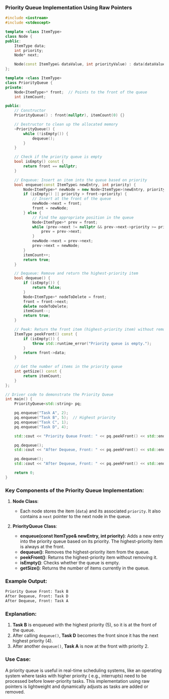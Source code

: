 ### Priority Queue Implementation Using Raw Pointers

```cpp
#include <iostream>
#include <stdexcept>

template <class ItemType>
class Node {
public:
    ItemType data;
    int priority;
    Node* next;

    Node(const ItemType& dataValue, int priorityValue) : data(dataValue), priority(priorityValue), next(nullptr) {}
};

template <class ItemType>
class PriorityQueue {
private:
    Node<ItemType>* front;  // Points to the front of the queue
    int itemCount;

public:
    // Constructor
    PriorityQueue() : front(nullptr), itemCount(0) {}

    // Destructor to clean up the allocated memory
    ~PriorityQueue() {
        while (!isEmpty()) {
            dequeue();
        }
    }

    // Check if the priority queue is empty
    bool isEmpty() const {
        return front == nullptr;
    }

    // Enqueue: Insert an item into the queue based on priority
    bool enqueue(const ItemType& newEntry, int priority) {
        Node<ItemType>* newNode = new Node<ItemType>(newEntry, priority);
        if (isEmpty() || priority > front->priority) {
            // Insert at the front of the queue
            newNode->next = front;
            front = newNode;
        } else {
            // Find the appropriate position in the queue
            Node<ItemType>* prev = front;
            while (prev->next != nullptr && prev->next->priority >= priority) {
                prev = prev->next;
            }
            newNode->next = prev->next;
            prev->next = newNode;
        }
        itemCount++;
        return true;
    }

    // Dequeue: Remove and return the highest-priority item
    bool dequeue() {
        if (isEmpty()) {
            return false;
        }
        Node<ItemType>* nodeToDelete = front;
        front = front->next;
        delete nodeToDelete;
        itemCount--;
        return true;
    }

    // Peek: Return the front item (highest-priority item) without removing it
    ItemType peekFront() const {
        if (isEmpty()) {
            throw std::runtime_error("Priority queue is empty.");
        }
        return front->data;
    }

    // Get the number of items in the priority queue
    int getSize() const {
        return itemCount;
    }
};

// Driver code to demonstrate the Priority Queue
int main() {
    PriorityQueue<std::string> pq;

    pq.enqueue("Task A", 2);
    pq.enqueue("Task B", 5);  // Highest priority
    pq.enqueue("Task C", 1);
    pq.enqueue("Task D", 4);

    std::cout << "Priority Queue Front: " << pq.peekFront() << std::endl;

    pq.dequeue();
    std::cout << "After Dequeue, Front: " << pq.peekFront() << std::endl;

    pq.dequeue();
    std::cout << "After Dequeue, Front: " << pq.peekFront() << std::endl;

    return 0;
}
```

### Key Components of the Priority Queue Implementation:

1. **Node Class**:
    - Each node stores the item (`data`) and its associated `priority`. It also contains a `next` pointer to the next
      node in the queue.

2. **PriorityQueue Class**:
    - **enqueue(const ItemType& newEntry, int priority)**: Adds a new entry into the priority queue based on its
      priority. The highest-priority item is always at the front.
    - **dequeue()**: Removes the highest-priority item from the queue.
    - **peekFront()**: Returns the highest-priority item without removing it.
    - **isEmpty()**: Checks whether the queue is empty.
    - **getSize()**: Returns the number of items currently in the queue.

### Example Output:

```bash
Priority Queue Front: Task B
After Dequeue, Front: Task D
After Dequeue, Front: Task A
```

### Explanation:

1. **Task B** is enqueued with the highest priority (5), so it is at the front of the queue.
2. After calling `dequeue()`, **Task D** becomes the front since it has the next highest priority (4).
3. After another `dequeue()`, **Task A** is now at the front with priority 2.

### Use Case:

A priority queue is useful in real-time scheduling systems, like an operating system where tasks with higher priority (
e.g., interrupts) need to be processed before lower-priority tasks. This implementation using raw pointers is
lightweight and dynamically adjusts as tasks are added or removed.